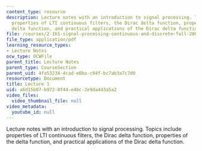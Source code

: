 ```yaml
---
content_type: resource
description: Lecture notes with an introduction to signal processing. Topics include
  properties of LTI continuous filters, the Dirac delta function, properties of the
  delta function, and practical applications of the Dirac delta function.
file: /courses/2-161-signal-processing-continuous-and-discrete-fall-2008/a6d15b07b9720f44e4bc2e9da4d3a5a2_lecture_01.pdf
file_type: application/pdf
learning_resource_types:
- Lecture Notes
ocw_type: OCWFile
parent_title: Lecture Notes
parent_type: CourseSection
parent_uid: 4fa53234-4cad-e0ba-c94f-bc7ab3a7c7d0
resourcetype: Document
title: Lecture 1
uid: a6d15b07-b972-0f44-e4bc-2e9da4d3a5a2
video_files:
  video_thumbnail_file: null
video_metadata:
  youtube_id: null
---
```

Lecture notes with an introduction to signal processing. Topics include properties of LTI continuous filters, the Dirac delta function, properties of the delta function, and practical applications of the Dirac delta function.

